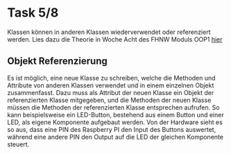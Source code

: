 # Task 5/8
Klassen können in anderen Klassen wiederverwendet oder referenziert werden.
Lies dazu die Theorie in Woche Acht des FHNW Moduls OOP1 [hier](https://gitlab.fhnw.ch/2022hs-oop1/docs/-/blob/main/woche-08/Datenkapselung%20und%20verkn%C3%BCpfte%20Objekte.pdf)

## Objekt Referenzierung
Es ist möglich, eine neue Klasse zu schreiben, welche die Methoden und Attribute von anderen Klassen verwendet und in einem
einzelnen Objekt zusammenfasst. Dazu muss als Attribut der neuen Klasse ein Objekt der referenzierten Klasse mitgegeben, 
und die Methoden der neuen Klasse müssen die Methoden der referenzierten Klasse entsprechen aufrufen. So kann beispielsweise 
ein LED-Button, bestehend aus einem Button und einer LED, als eigene Komponente aufgebaut werden.
Von der Hardware sieht es so aus, dass eine PIN des Raspberry PI den Input des Buttons auswertet, während eine andere PIN 
den Output auf die LED der gleichen Komponente steuert.